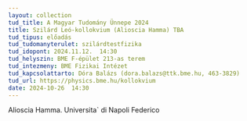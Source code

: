 ```yaml
---
layout: collection
tud_title: A Magyar Tudomány Ünnepe 2024
title: Szilárd Leó-kollokvium (Alioscia Hamma) TBA
tud_tipus: előadás
tud_tudomanyterulet: szilárdtestfizika
tud_idopont: 2024.11.12.  14:30
tud_helyszin: BME F-épület 213-as terem
tud_intezmeny: BME Fizikai Intézet
tud_kapcsolattarto: Dóra Balázs (dora.balazs@ttk.bme.hu, 463-3829)
tud_url: https://physics.bme.hu/kollokvium
date: 2024-10-26  14:30
---
```

Alioscia Hamma. Universita` di Napoli Federico